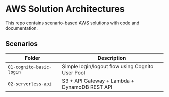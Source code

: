 # AWS Solution Architectures
This repo contains scenario-based AWS solutions with code and documentation.

## Scenarios
| Folder | Description |
|---------|-------------|
| `01-cognito-basic-login` | Simple login/logout flow using Cognito User Pool |
| `02-serverless-api` | S3 + API Gateway + Lambda + DynamoDB REST API |